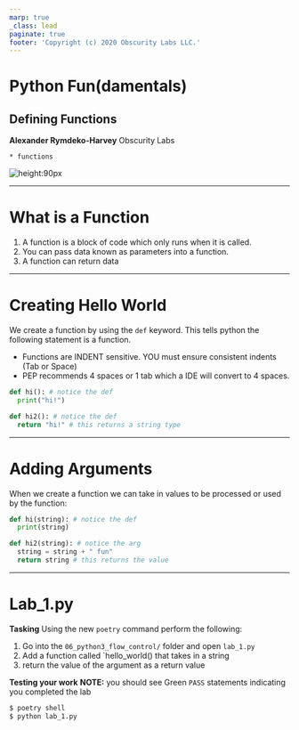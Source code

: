 ```yaml
---
marp: true
_class: lead
paginate: true
footer: 'Copyright (c) 2020 Obscurity Labs LLC.'
---
```


# Python Fun(damentals)
## Defining Functions

**Alexander Rymdeko-Harvey**
Obscurity Labs
```text
* functions
```

![height:90px](https://obscuritylabs.com/wp-content/uploads/2019/11/OL-3d-landscape-positive-transparent.png)

---
# What is a Function

1) A function is a block of code which only runs when it is called.
2) You can pass data known as parameters into a function.
3) A function can return data


---
# Creating Hello World

We create a function by using the `def` keyword. This tells python the following statement is a function.

* Functions are INDENT sensitive. YOU must ensure consistent indents (Tab or Space)
* PEP recommends 4 spaces or 1 tab which a IDE will convert to 4 spaces.

```python
def hi(): # notice the def
  print("hi!")

def hi2(): # notice the def
  return "hi!" # this returns a string type
```

---
# Adding Arguments

When we create a function we can take in values to be processed or used by the function:

```python
def hi(string): # notice the def
  print(string)

def hi2(string): # notice the arg
  string = string + " fun"
  return string # this returns the value
```

---
# Lab_1.py
**Tasking**
Using the new `poetry` command perform the following:
1. Go into the `06_python3_flow_control/` folder and open `lab_1.py`
2. Add a function called `hello_world() that takes in a string
3. return the value of the argument as a return value

**Testing your work**
**NOTE:** you should see Green `PASS` statements indicating you completed the lab
```bash
$ poetry shell
$ python lab_1.py
```
